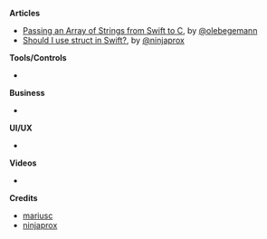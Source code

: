 **Articles**

* [Passing an Array of Strings from Swift to C](https://oleb.net/blog/2016/10/swift-array-of-c-strings/), by [@olebegemann](https://twitter.com/olebegemann)
* [Should I use struct in Swift?](https://ninjapro.wordpress.com/2016/10/28/should-i-use-struct-in-swift/), by [@ninjaprox](https://twitter.com/ninjaprox)

**Tools/Controls**

* 

**Business**

* 

**UI/UX**

* 


**Videos**

* 

**Credits**

* [mariusc](https://github.com/mariusc)
* [ninjaprox](https://github.com/ninjaprox)
